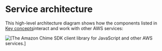 # Service architecture<a name="service-architecture"></a>

This high\-level architecture diagram shows how the components listed in [Key concepts](key-concepts.md)interact and work with other AWS services:

![\[The Amazon Chime SDK client library for JavaScript and other AWS services.\]](http://docs.aws.amazon.com/chime-sdk/latest/dg/images/architecture-1.png)